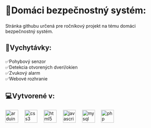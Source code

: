 <h1 align="left">🚀Domáci bezpečnostný systém:</h1>

###

<p align="left">Stránka githubu určená pre ročníkový projekt na tému domáci bezpečnostný systém.</p>

###

<h2 align="left">💎Vychytávky:</h2>

###

<p align="left">✅Pohybový senzor<br>✅Detekcia otvorených dverí/okien<br>✅Zvukový alarm<br>✅Webové rozhranie</p>

###

<h2 align="left">💻Vytvorené v:</h2>

###

<div align="left">
  <img src="https://cdn.jsdelivr.net/gh/devicons/devicon/icons/arduino/arduino-original.svg" height="40" alt="arduino logo"  />
  <img width="12" />
  <img src="https://cdn.jsdelivr.net/gh/devicons/devicon/icons/css3/css3-original.svg" height="40" alt="css3 logo"  />
  <img width="12" />
  <img src="https://cdn.jsdelivr.net/gh/devicons/devicon/icons/html5/html5-original.svg" height="40" alt="html5 logo"  />
  <img width="12" />
  <img src="https://cdn.jsdelivr.net/gh/devicons/devicon/icons/javascript/javascript-original.svg" height="40" alt="javascript logo"  />
  <img width="12" />
  <img src="https://cdn.jsdelivr.net/gh/devicons/devicon/icons/mysql/mysql-original.svg" height="40" alt="mysql logo"  />
  <img width="12" />
  <img src="https://cdn.jsdelivr.net/gh/devicons/devicon/icons/php/php-original.svg" height="40" alt="php logo"  />
</div>
